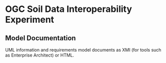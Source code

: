 # OGC Soil Data Interoperability Experiment

## Model Documentation

UML information and requirements model documents as XMI (for tools such as Enterprise Architect) or HTML.